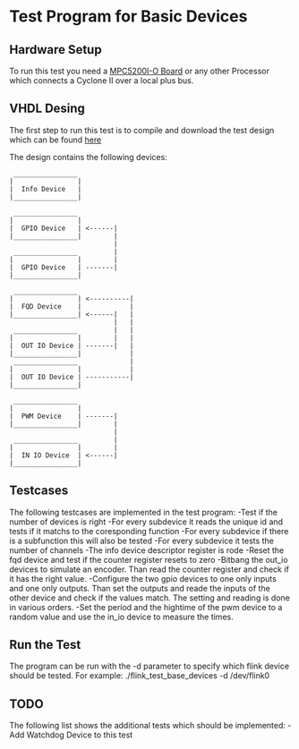 # Test Program for Basic Devices

## Hardware Setup 
To run this test you need a [MPC5200I-O Board](http://phytec.com/products/system-on-modules/phycore/mpc5200b-io/) or any other Processor which connects a Cyclone II over a local plus bus.

## VHDL Desing 
The first step to run this test is to compile and download the test design which can be found [here](https://github.com/flink-project/flinkvhdl/tree/master/axiComponents/testing/testdesigns/lpb/baseDevTesting)

The design contains the following devices: 

     ________________
    |                |
    |  Info Device   | 
    |________________|
    
     ________________
    |                |
    |  GPIO Device   | <------|
    |________________|        |
                              |
     ________________         |
    |                |        |
    |  GPIO Device   | -------|
    |________________|
    
     ________________
    |                | <----------|
    |  FQD Device    |            |
    |________________| <------|   |
                              |   |
     ________________         |   |
    |                |        |   |
    |  OUT IO Device | -------|   |
    |________________|            |
     ________________             |
    |                |            |
    |  OUT IO Device | -----------|
    |________________|          
    
     ________________
    |                | 
    |  PWM Device    | -------|         
    |________________|        |
                              |
     ________________         | 
    |                |        | 
    |  IN IO Device  | <------| 
    |________________|          

## Testcases
The following testcases are implemented in the test program:
-Test if the number of devices is right
-For every subdevice it reads the unique id and tests if it matchs to the coresponding function
-For every subdevice if there is a subfunction this will also be tested
-For every subdevice it tests the number of channels
-The info device descriptor register is rode 
-Reset the fqd device and test if the counter register resets to zero
-Bitbang the out_io devices to simulate an encoder. Than read the counter register and check if it has the right value. 
-Configure the two gpio devices to one only inputs and one only outputs. Than set the outputs and reade the inputs of the other device and check if the values match. The setting and reading is done in various orders.
-Set the period and the hightime of the pwm device to a random value and use the in_io device to measure the times.  

## Run the Test
The program can be run with the -d parameter to specify which flink device should be tested. For example: ./flink_test_base_devices  -d /dev/flink0 

## TODO
The following list shows the additional tests which should be implemented:
     -Add Watchdog Device to this test



